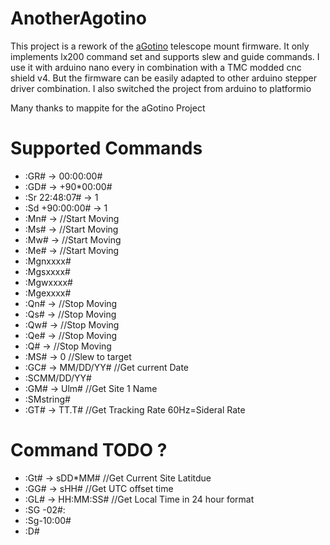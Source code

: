 # AnotherAgotino

This project is a rework of the [aGotino](https://github.com/mappite/aGotino) telescope mount firmware.
It only implements lx200 command set and supports slew and guide commands.
I use it with arduino nano every in combination with a TMC modded cnc shield v4. But the firmware can be easily adapted to other arduino stepper driver combination.
I also switched the project from arduino to platformio


Many thanks to mappite for the aGotino Project

# Supported Commands

* :GR# -> 00:00:00#
* :GD# -> +90*00:00#
* :Sr 22:48:07# -> 1
* :Sd +90:00:00# -> 1
* :Mn# -> //Start Moving
* :Ms# -> //Start Moving
* :Mw# -> //Start Moving
* :Me# -> //Start Moving
* :Mgnxxxx#
* :Mgsxxxx#
* :Mgwxxxx#
* :Mgexxxx#
* :Qn# -> //Stop Moving
* :Qs# -> //Stop Moving
* :Qw# -> //Stop Moving
* :Qe# -> //Stop Moving
* :Q# -> //Stop Moving
* :MS# -> 0 //Slew to target
* :GC# -> MM/DD/YY# //Get current Date
* :SCMM/DD/YY# 
* :GM# -> Ulm# //Get Site 1 Name
* :SMstring# 
* :GT# -> TT.T# //Get Tracking Rate 60Hz=Sideral Rate

# Command TODO ?
* :Gt# -> sDD*MM# //Get Current Site Latitdue
* :GG# -> sHH# //Get UTC offset time
* :GL# -> HH:MM:SS# //Get Local Time in 24 hour format 
* :SG -02#:
* :Sg-10:00#
* :D#

